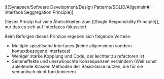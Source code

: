 ![[Synapsen/Software Development/Design Patterns/SOLID/Allgemein#I - Interface Seggregation Principle]]

Dieses Prinzip hat viele Ähnlichkeiten zum [[Single Responsiblity Principle]], nur das es sich auf Interfaces fokussiert.

Beim Befolgen dieses Prinzips ergeben sich folgende Vorteile:

- Multiple spezifische Interfaces (keine allgemeinen sondern kontextbezogene Interfaces)
- Weniger starke Kopplung und Code, der leichter zu refactoren ist
- Seiteneffekte und unerwünschte Konsequenzen verhindern (Weil sonst ableitende Klassen Methoden der Basisklasse nutzen, die für sie semantisch nicht funktionieren)